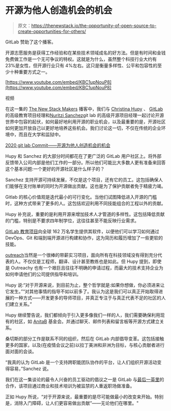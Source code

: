 # 开源为他人创造机会的机会

> 原文：<https://thenewstack.io/the-opportunity-of-open-source-to-create-opportunities-for-others/>

GitLab 赞助了这个播客。

开源志愿服务是获得工作经验和在某些技术领域成名的好方法。但是有时间和金钱免费做工作是一个无可争议的特权。这就是为什么，虽然整个科技行业大约有 23%是女性，但开源行业只有 4%左右。这只是衡量多样性、公平和包容性的至少十种重要方式之一。

[https://www.youtube.com/embed/KBC1upNouP8](https://www.youtube.com/embed/KBC1upNouP8)

视频

在这一集的 [The New Stack Makers](/podcasts/makers) 播客中，我们与 [Christina Hupy](https://twitter.com/ChristinaHupy) 、 [GitLab](http://bit.ly/2HHf9DJ) 的高级教育项目经理和[Nuritzi Sanchez](https://twitter.com/1nuritzi)git lab 的高级开源项目经理一起讨论开源世界中包容的起伏，如何最好地利用开源的职业机会，以及最重要的是，开源社区如何更加开放自己以更好地培养这些机会。我们讨论这一切，不仅在传统的企业环境中，而且在大学和监狱中。

[2020 git lab Commit——开源为他人创造机会的机会](https://thenewstack.simplecast.com/episodes/2020-gitlab-commit-the-opportunity-of-open-source-to-create-opportunities-for-others)

Hupy 和 Sanchez 的大部分时间都花在了更广泛的 GitLab 用户社区上。将外部反馈带入公司内部是他们工作的一部分。所以他们可能比大多数人更有准备来回答这个基本问题:一个更好的开源社区是什么样子的？

Sanchez 支持开源可持续发展，不仅是这个项目，还有它的员工。这包括确保人们能够在支付账单的同时为开源做出贡献。这也是为了保护贡献者免于精疲力竭。

Gitlab 的核心价值观是迭代最小的可行变化。当他们试图降低进入开源的门槛时，这种方式带来了更多的人。这包括欢迎利用不同技能组合的工程以外的贡献。

Hupy 补充说，重要的是利用开源来增加技术人才管道的多样性。这包括降低贡献的门槛，特别是不要求四年制学位，这往往甚至不能反映行业需求。

[GitLab 教育项目](https://about.gitlab.com/solutions/education/)向全球 162 万名学生提供其软件，以便他们可以学习如何通过 DevOps、Git 和端到端开源进行构建和协作，这为简历和履历增加了一些更软的技能。

[outreach](https://www.outreachy.org/)当然是一个很棒的带薪实习项目，面向所有在科技领域没有得到充分代表的人。不仅仅是工程师，翻译、设计甚至教练也是如此。但 Hupy 提到，即使是 Outreachy 也有一个艰巨且往往不明确的申请过程，而最大的技术支持企业为如何申请他们的公司提供指导和培训。

Hupy 说:“对于开源来说，到目前为止，整个哲学就是:如果你想做，你必须进来让它发生。”“对其他事情的指导不如以前多了。我认为这是我们可以真正开始取得进展的一种方式——开发更多的导师项目，并真正专注于与真正代表不足的社区的人们建立关系。”

Hupy 继续警告说，我们都倾向于引入更多像我们一样的人，我们需要确保利用现有的社区，如 [AnitaB](https://anitab.org/) 基金会。并通过聊天、邮件列表和留言板等开源方式建立关系。

桑切斯的部分工作是联系不同的组织，然后在 GitLab 内部倡导变革。这包括接触更多的国家，以及(在疫情会议之前)以拉丁美洲和非洲为目标，与核心贡献者进行面对面的会谈。

“我真的认为 GitLab 是一个支持跨职能团队协作的平台，让人们组织开源活动变得容易，”Sanchez 说。

我们在这一集谈论的最令人兴奋的员工驱动的倡议之一是 GitLab 与[最后一英里](https://thelastmile.org/about/)的合作，该项目通过商业和技术培训为被监禁的人重返职场做准备。

正如 Hupy 所说，“对于开源来说，最重要的是尽可能做最小的改变来开始。特别是，消除入门障碍，让人们更容易做出贡献”——无论他们在哪里。"

<svg xmlns:xlink="http://www.w3.org/1999/xlink" viewBox="0 0 68 31" version="1.1"><title>Group</title> <desc>Created with Sketch.</desc></svg>